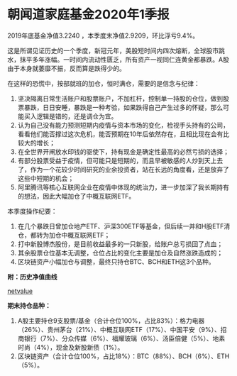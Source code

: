 # 朝闻道家庭基金2020年1季报

2019年底基金净值3.2240 ，本季度末净值2.9209，环比浮亏9.4%。

这是所谓见证历史的一个季度，新冠元年，美股短时间内四次熔断，全球股市跳水，抹平多年涨幅。一时间内流动性匮乏，所有资产一视同仁连黄金都暴跌。A股由于本身就萎靡不振，反而算是跌得少的。

在这样的恐慌中，按部就班的加仓，恒时满仓，需要的是信念与纪律：

1. 坚决隔离日常生活账户和股票账户，不加杠杆，控制单一持股的仓位，做到股票暴跌，日日安睡，暴跌是一种考验，如果跌得自己产生过多的怀疑，那么可能买入逻辑是错的，还是调仓为宜。
2. 认为自己没有能力预测短期内疫情与资本市场的变化，检视手头持有的公司，看看他们能否撑过这次危机，能否预期在10年后依然存在，且相比现在会有比较大的增长；
3. 在全世界开闸放水印钱的驱使下，持有现金是确定性最高的必然亏损的选择；
4. 有部分股票受益于疫情，但可能只是短期的，而且早被敏感的人炒到天上去了，作为一个花较少时间研究的业余投资者，站在长远的角度看，还是放弃了这些中短期的机会；
5. 阿里腾讯等核心互联网企业在疫情中体现的统治力，进一步加深了我长期持有的想法，因此大幅加仓了中概互联网ETF。

本季度操作纪要：

1. 在几个暴跌日曾加仓地产ETF、沪深300ETF等基金，但后续一并和H股ETF清仓，都转为加仓中概互联网ETF；
2. 打中新股博杰股份，是目前收益最多的一只新股，给账户总亏损回了点血；
3. 其余股票仓位基本无调整，仓位占比的变化主要是加仓及自然涨跌造成的；
4. 区块链资产小幅加仓与调整，最终只持仓BTC、BCH和ETH这3个品种。

**附：历史净值曲线**

[netvalue](../../netvalue.html ':include  :type=iframe')

**期末持仓品种：**

1. A股主要持仓9支股票/基金（合计仓位100%，占比83%）：格力电器（26%）、贵州茅台（21%）、中概互联网ETF（17%）、中国平安（9%）、招商银行（7%）、分众传媒（6%）、福耀玻璃（6%）、汤臣倍健（5%）、地素时尚（4%），现金及新股新债（1%）。
2. 区块链资产（合计仓位100%，占比18%）：BTC（88%）、BCH（6%）、ETH（5%）。

